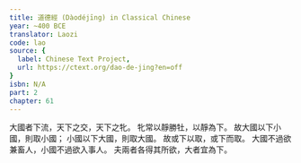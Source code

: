 ```yaml
---
title: 道德經 (Dàodéjīng) in Classical Chinese
year: ~400 BCE
translator: Laozi
code: lao
source: {
  label: Chinese Text Project,
  url: https://ctext.org/dao-de-jing?en=off
}
isbn: N/A
part: 2
chapter: 61
---
```

大國者下流，天下之交，天下之牝。
牝常以靜勝牡，以靜為下。
故大國以下小國，則取小國；
小國以下大國，則取大國。
故或下以取，或下而取。
大國不過欲兼畜人，小國不過欲入事人。
夫兩者各得其所欲，大者宜為下。